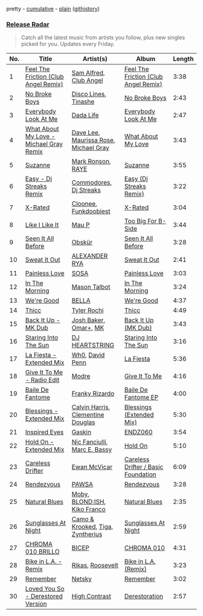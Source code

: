 pretty - [cumulative](/playlists/cumulative/Release%20Radar.md) - [plain](/playlists/plain/37i9dQZEVXbsudmxBFKW7G) ([githistory](https://github.githistory.xyz/vitokorn/spotify-playlist-archive/blob/master/playlists/plain/37i9dQZEVXbsudmxBFKW7G))
### [Release Radar](https://open.spotify.com/playlist/37i9dQZEVXbsudmxBFKW7G)

> Catch all the latest music from artists you follow, plus new singles picked for you. Updates every Friday.

| No. | Title | Artist(s) | Album | Length |
|---|---|---|---|---|
| 1 | [Feel The Friction (Club Angel Remix)](https://open.spotify.com/track/1nDHsB3FfyB2QVrfgvUI72) | [Sam Alfred](https://open.spotify.com/artist/4PVzoVUDxey3mxGdkf4HgR), [Club Angel](https://open.spotify.com/artist/1reJK6xw6Lu0r1PMoTUTDj) | [Feel The Friction (Club Angel Remix)](https://open.spotify.com/album/4I42s0KPRo78apRMuU9W6o) | 3:38 |
| 2 | [No Broke Boys](https://open.spotify.com/track/3cZajhyr8LmtPfHZ9296tj) | [Disco Lines](https://open.spotify.com/artist/5Kmr0b3ip8g9P2i0dLTC3Z), [Tinashe](https://open.spotify.com/artist/0NIIxcxNHmOoyBx03SfTCD) | [No Broke Boys](https://open.spotify.com/album/520FALYwo6yPbp5kBchA8N) | 2:43 |
| 3 | [Everybody Look At Me](https://open.spotify.com/track/5odpU95r6mdtsrXsIxmWZ9) | [Dada Life](https://open.spotify.com/artist/00sAT5YX8W3xNd1EuqyHw9) | [Everybody Look At Me](https://open.spotify.com/album/3CGCXannQVGNEuHPJeInGV) | 2:47 |
| 4 | [What About My Love - Michael Gray Remix](https://open.spotify.com/track/77zWN33DUrtQ1Afjy0MkFP) | [Dave Lee](https://open.spotify.com/artist/5cWh5zsmOIFhuPL0Ay1e7f), [Maurissa Rose](https://open.spotify.com/artist/2VZfxVHA2JsWss2mJCYmv1), [Michael Gray](https://open.spotify.com/artist/2aM5jpQ0WTcQDeHsil8Ihz) | [What About My Love](https://open.spotify.com/album/3MBiBxePgRMdl72SziFXH5) | 3:43 |
| 5 | [Suzanne](https://open.spotify.com/track/3EL4YcUAmGkfTKXhS49Y3w) | [Mark Ronson](https://open.spotify.com/artist/3hv9jJF3adDNsBSIQDqcjp), [RAYE](https://open.spotify.com/artist/5KKpBU5eC2tJDzf0wmlRp2) | [Suzanne](https://open.spotify.com/album/3abFlHRlGCejxVmW9sndHG) | 3:55 |
| 6 | [Easy - Dj Streaks Remix](https://open.spotify.com/track/1i26xz1k94mNZlFCy6V2j8) | [Commodores](https://open.spotify.com/artist/6twIAGnYuIT1pncMAsXnEm), [Dj Streaks](https://open.spotify.com/artist/67YkGjtw8rmC6Ck0GmoxFA) | [Easy (Dj Streaks Remix)](https://open.spotify.com/album/2F3T6871EKk3CvBuVztRLd) | 3:22 |
| 7 | [X-Rated](https://open.spotify.com/track/2vFabIc6h3F6GiZCsxq8zw) | [Cloonee](https://open.spotify.com/artist/7MdlXmq2HViAJWo9cf30sR), [Funkdoobiest](https://open.spotify.com/artist/0pbj7bsLCiQ5f8P9mFnuPN) | [X-Rated](https://open.spotify.com/album/64a4S0L82vMJcOppgnYxmo) | 3:04 |
| 8 | [Like I Like It](https://open.spotify.com/track/6vLKVWEuOCQAWEaHv2yknm) | [Mau P](https://open.spotify.com/artist/0w1sbtZVQoK6GzV4A4OkCv) | [Too Big For B-Side](https://open.spotify.com/album/5jtv44Kb5NZmbRDfpCTIWE) | 3:44 |
| 9 | [Seen It All Before](https://open.spotify.com/track/13aCXkjg3tGFIHxqv8rYGQ) | [Obskür](https://open.spotify.com/artist/29MTNlaVntQaQiDyj8KGwx) | [Seen It All Before](https://open.spotify.com/album/4p3YuS9AMmwHspc1VW3jy2) | 3:28 |
| 10 | [Sweat It Out](https://open.spotify.com/track/4nyzWJpxvJkl6I8KEXwbTf) | [ALEXANDER RYA](https://open.spotify.com/artist/3wvx6caa5hMf36Ori5nXsY) | [Sweat It Out](https://open.spotify.com/album/664MLChYil6XVJSQZ1K2qr) | 2:41 |
| 11 | [Painless Love](https://open.spotify.com/track/4jjKhNsWl7KVnLb89A1guj) | [SOSA](https://open.spotify.com/artist/3JlN0MeWVJq0vjvsvWCRZ5) | [Painless Love](https://open.spotify.com/album/19LnQs9DGwR4li0E4IQlXA) | 3:03 |
| 12 | [In The Morning](https://open.spotify.com/track/56DubDZA7epXUuR6dNVLt9) | [Mason Talbot](https://open.spotify.com/artist/0impnXOKSt86UnIYtZ1hFA) | [In The Morning](https://open.spotify.com/album/3u48XfPrgYIbcYAGgLSaSc) | 3:24 |
| 13 | [We're Good](https://open.spotify.com/track/0qL5bx6NKhZDNPzELkVxM3) | [BELLA](https://open.spotify.com/artist/5GwSwlEJFFjdpIHYPQ6qdy) | [We're Good](https://open.spotify.com/album/4CICM0H4vMsTrmmMNplB8a) | 4:37 |
| 14 | [Thicc](https://open.spotify.com/track/18VMzwfaSwKxsaphtNz2eO) | [Tyler Rochi](https://open.spotify.com/artist/0BLH6e3duvVxx81uiVyBIn) | [Thicc](https://open.spotify.com/album/2kUNvvYwZbX5QBP1eARRf3) | 4:49 |
| 15 | [Back It Up - MK Dub](https://open.spotify.com/track/47m3vCH9EJSzOexcpExxjG) | [Josh Baker](https://open.spotify.com/artist/4zf8Awb8y1X9qwL4oiVRd6), [Omar+](https://open.spotify.com/artist/06HO1b1nd4kQzRakdZBTSc), [MK](https://open.spotify.com/artist/1yqxFtPHKcGcv6SXZNdyT9) | [Back It Up (MK Dub)](https://open.spotify.com/album/5jLmnEoJqODBAaSA4tOPw1) | 3:43 |
| 16 | [Staring Into The Sun](https://open.spotify.com/track/4ZyOjIxFyf6UWdERULkFKE) | [DJ HEARTSTRING](https://open.spotify.com/artist/5tcwaJBUyEdxQxvieuQxU7) | [Staring Into The Sun](https://open.spotify.com/album/32fHr60Vpx6iUdl6UovJWH) | 3:16 |
| 17 | [La Fiesta - Extended Mix](https://open.spotify.com/track/4RGR6flekYTPEe2rPqRGqT) | [Wh0](https://open.spotify.com/artist/132Hhe61bhvXtkygENHZHA), [David Penn](https://open.spotify.com/artist/5kA0fIY29Fnfu4U2I2xvki) | [La Fiesta](https://open.spotify.com/album/3DrNNJtb95HOnFrECKZqvE) | 5:36 |
| 18 | [Give It To Me - Radio Edit](https://open.spotify.com/track/1hx7UIHPM7tLfqf5lw1XfD) | [Modre](https://open.spotify.com/artist/2EfUUK5fHryynO8DEpbhI8) | [Give It To Me](https://open.spotify.com/album/4rSdc9HM7Lrl5U7zcS5oxF) | 4:16 |
| 19 | [Baile De Fantome](https://open.spotify.com/track/0q3HI1pBWomC3MiAEciBkF) | [Franky Rizardo](https://open.spotify.com/artist/2UgphhGSlC9QWgaZWUOCkl) | [Baile De Fantome EP](https://open.spotify.com/album/2nRQyfyyHQL2E69yDNBuWx) | 4:00 |
| 20 | [Blessings - Extended Mix](https://open.spotify.com/track/7D80TMT1hUj4okrfiSi8iL) | [Calvin Harris](https://open.spotify.com/artist/7CajNmpbOovFoOoasH2HaY), [Clementine Douglas](https://open.spotify.com/artist/4DWuml4Jf6K81b5rAPwMb6) | [Blessings (Extended Mix)](https://open.spotify.com/album/3jwNaiTAngnNWGlc7foowN) | 5:30 |
| 21 | [Inspired Eyes](https://open.spotify.com/track/47kMaCl8qSn41n9j4RlX78) | [Gaskin](https://open.spotify.com/artist/17uIxPZilMlZt3g31mL4sm) | [ENDZ060](https://open.spotify.com/album/4hslNfLKGV9QaeBQw1E4Yu) | 3:54 |
| 22 | [Hold On - Extended Mix](https://open.spotify.com/track/69uaqA6C8P5aDefUsIPrBF) | [Nic Fanciulli](https://open.spotify.com/artist/7btR5VXutQv39SDEzcfXEk), [Marc E. Bassy](https://open.spotify.com/artist/3tQx1LPXbsYjE9VwN1Peaa) | [Hold On](https://open.spotify.com/album/2ZOXO6vMwH3mS8sXfxdUkd) | 5:10 |
| 23 | [Careless Drifter](https://open.spotify.com/track/6QrUM37qgSx8EQnXUlZB2o) | [Ewan McVicar](https://open.spotify.com/artist/4d2NUjh9ZrzG1ZZdhpSDKH) | [Careless Drifter / Basic Foundation](https://open.spotify.com/album/5NgWWSu3TqUs2dfbIOtx10) | 6:09 |
| 24 | [Rendezvous](https://open.spotify.com/track/1ENR9Zzy5GlPjUsaZW48jF) | [PAWSA](https://open.spotify.com/artist/4E0HD2PMY8kQJIjlShrLUS) | [Rendezvous](https://open.spotify.com/album/0FposarJ84MZOTuYbmykCv) | 3:28 |
| 25 | [Natural Blues](https://open.spotify.com/track/0YMP9iIN0kPO3kp7pnxZpB) | [Moby](https://open.spotify.com/artist/3OsRAKCvk37zwYcnzRf5XF), [BLOND:ISH](https://open.spotify.com/artist/6zsJjoCtL1WByG0VsuFWzR), [Kiko Franco](https://open.spotify.com/artist/3SNKZ8uTQoSyMsUNqNBOD2) | [Natural Blues](https://open.spotify.com/album/1Il6vUKaKu9dwdxWSvtoSC) | 2:35 |
| 26 | [Sunglasses At Night](https://open.spotify.com/track/14tKvbr12aZpKkXFwcDCJw) | [Camo & Krooked](https://open.spotify.com/artist/2N8IPNZTiNo3nj4mreOlHU), [Tiga](https://open.spotify.com/artist/5l9wiTZVfqQTfMDOt0HtwC), [Zyntherius](https://open.spotify.com/artist/5OOeDUipuqJcBKJFEVvrSM) | [Sunglasses At Night](https://open.spotify.com/album/50c9BrqsbHSj0iwoA7FDRl) | 2:59 |
| 27 | [CHROMA 010 BRILLO](https://open.spotify.com/track/7kDzjUYcQ1Gi1u2zWeXwY0) | [BICEP](https://open.spotify.com/artist/73A3bLnfnz5BoQjb4gNCga) | [CHROMA 010](https://open.spotify.com/album/3Ny8QJii9zz7d3Qs4I8WmB) | 4:31 |
| 28 | [Bike in L.A. - Remix](https://open.spotify.com/track/7b0RdqkZKkSZZDSrnEVZRS) | [Rikas](https://open.spotify.com/artist/3OWO2LOPTl1u6XvJHkwHmd), [Roosevelt](https://open.spotify.com/artist/4AQrqVz6BYwy29iMxcGtx7) | [Bike in L.A. (Remix)](https://open.spotify.com/album/2lkzxdUkdfM6icTQcX0Ecv) | 3:23 |
| 29 | [Remember](https://open.spotify.com/track/5IXgT6PDkfyUEN40w4rQAp) | [Netsky](https://open.spotify.com/artist/5TgQ66WuWkoQ2xYxaSTnVP) | [Remember](https://open.spotify.com/album/7tWu1AaGSlc6LGRU4AkbeR) | 3:02 |
| 30 | [Loved You So - Derestored Version](https://open.spotify.com/track/6CH9Q1uwiUYQmGRqth7bLe) | [High Contrast](https://open.spotify.com/artist/0bxHci3JIhhKA53n8rH3tT) | [Derestoration](https://open.spotify.com/album/4OgBM5ndIDkm4xWO3TA2de) | 2:57 |